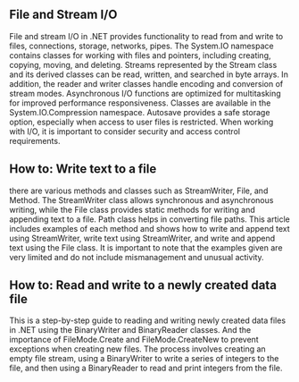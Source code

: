 ## File and Stream I/O
File and stream I/O in .NET provides functionality to read from and write to files, connections,
storage, networks, pipes. The System.IO namespace contains classes for working with files and pointers, 
including creating, copying, moving, and deleting. Streams represented by the Stream class and its derived classes can be read,
written, and searched in byte arrays. In addition, the reader and writer classes handle encoding and conversion of stream modes.
Asynchronous I/O functions are optimized for multitasking for improved performance responsiveness.
Classes are available in the System.IO.Compression namespace. Autosave provides a safe storage option,
especially when access to user files is restricted. When working with I/O, it is important to consider security and access control requirements.

## How to: Write text to a file
there are various methods and classes such as StreamWriter, File, and Method. 
The StreamWriter class allows synchronous and asynchronous writing, while the File class provides static methods for writing and appending text to a file.
Path class helps in converting file paths. This article includes examples of each method and shows how to write and append text using StreamWriter,
write text using StreamWriter, and write and append text using the File class.
It is important to note that the examples given are very limited and do not include mismanagement and unusual activity.

## How to: Read and write to a newly created data file
This is a step-by-step guide to reading and writing newly created data files in .NET using the BinaryWriter and BinaryReader classes. 
And the importance of FileMode.Create and FileMode.CreateNew to prevent exceptions when creating new files.
The process involves creating an empty file stream, using a BinaryWriter to write a series of integers to the file,
and then using a BinaryReader to read and print integers from the file.
